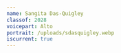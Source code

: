 ```yaml
---
name: Sangita Das-Quigley
classof: 2028
voicepart: Alto
portrait: /uploads/sdasquigley.webp
iscurrent: true
---
```


